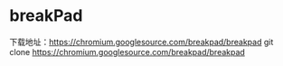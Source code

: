 # breakPad

下载地址：https://chromium.googlesource.com/breakpad/breakpad
git clone https://chromium.googlesource.com/breakpad/breakpad